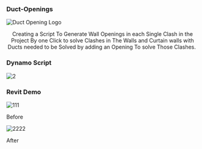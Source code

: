 ### Duct-Openings


![Duct Opening Logo](https://github.com/user-attachments/assets/2d884fe3-aa4e-46d2-a1a9-8eef857bac86)

<p align="center">
 Creating a Script To Generate Wall Openings in each Single Clash in the Project By one Click to solve Clashes in The Walls and Curtain walls with Ducts needed to be Solved by adding an Opening To solve Those Clashes.  
</p>

### Dynamo Script

![2](https://github.com/user-attachments/assets/bb905e84-7fd1-48f4-8383-8125902ef52d)

### Revit Demo 

![111](https://github.com/user-attachments/assets/92becdf5-12f5-4bb6-9787-ea44b4a162fd)


Before

![2222](https://github.com/user-attachments/assets/f69ede7c-b148-45bc-a5e2-03cf203b0f8e)


After
